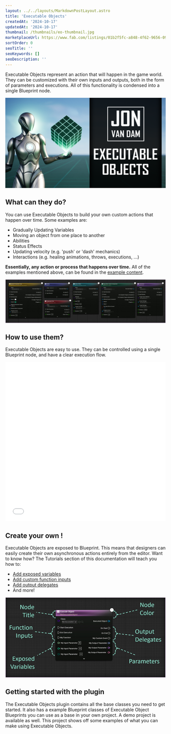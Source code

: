 ```yaml
---
layout: ../../layouts/MarkdownPostLayout.astro
title: 'Executable Objects'
createdAt: '2024-10-17'
updatedAt: '2024-10-17'
thumbnail: /thumbnails/eo-thumbnail.jpg
marketplaceUrl: https://www.fab.com/listings/01b2f5fc-a848-4f62-9656-097ebf156b39
sortOrder: 0
seoTitle: ''
seoKeywords: []
seoDescription: ''
---
```


Executable Objects represent an action that will happen in the game world. They can be customized with their own inputs and outputs, both in the form of parameters and executions. All of this functionality is condensed into a single Blueprint node.

![](../../assets/executable-objects/eo-splash.png)

## What can they do?

You can use Executable Objects to build your own custom actions that happen over time. Some examples are:

* Gradually Updating Variables
* Moving an object from one place to another
* Abilities
* Status Effects
* Updating velocity (e.g. 'push' or 'dash' mechanics)
* Interactions (e.g. healing animations, throws, executions, ...)

**Essentially, any action or process that happens over time.** All of the examples mentioned above, can be found in the [example content](/executable-objects/02-reference-material/07-example-content).

![](../../assets/executable-objects/ExampleContentSmallLayout02-large.jpg)

## How to use them?

Executable Objects are easy to use. They can be controlled using a single Blueprint node, and have a clear execution flow. 

<embed src="/src/assets/executable-objects/slide-overview.pdf" width="100%" height="500px" toolbar=0 frameborder="0" scrolling="no" />


## Create your own !

Executable Objects are exposed to Blueprint. This means that designers can easily create their own asynchronous actions entirely from the editor. Want to know how? The Tutorials section of this documentation will teach you how to:

* [Add exposed variables](/executable-objects/01-tutorials/02-adding-input-parameters)
* [Add custom function inputs](/executable-objects/01-tutorials/03-adding-input-execution-pins)
* [Add output delegates](/executable-objects/01-tutorials/05-adding-delegate-pins)
* And more!

![](../../assets/executable-objects/Customization02-large.jpg)

## Getting started with the plugin

The Executable Objects plugin contains all the base classes you need to get started. It also has a example Blueprint classes of Executable Object Blueprints you can use as a base in your own project. A demo project is available as well. This project shows off some examples of what you can make using Executable Objects.
